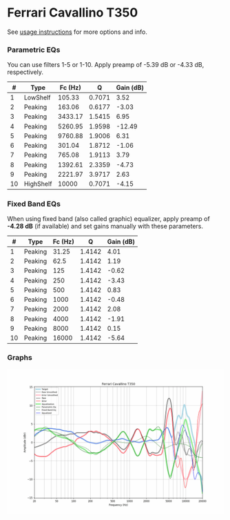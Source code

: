 # Ferrari Cavallino T350
See [usage instructions](https://github.com/jaakkopasanen/AutoEq#usage) for more options and info.

### Parametric EQs
You can use filters 1-5 or 1-10. Apply preamp of -5.39 dB or -4.33 dB, respectively.

|   # | Type      |   Fc (Hz) |      Q |   Gain (dB) |
|-----|-----------|-----------|--------|-------------|
|   1 | LowShelf  |    105.33 | 0.7071 |        3.52 |
|   2 | Peaking   |    163.06 | 0.6177 |       -3.03 |
|   3 | Peaking   |   3433.17 | 1.5415 |        6.95 |
|   4 | Peaking   |   5260.95 | 1.9598 |      -12.49 |
|   5 | Peaking   |   9760.88 | 1.9006 |        6.31 |
|   6 | Peaking   |    301.04 | 1.8712 |       -1.06 |
|   7 | Peaking   |    765.08 | 1.9113 |        3.79 |
|   8 | Peaking   |   1392.61 | 2.3359 |       -4.73 |
|   9 | Peaking   |   2221.97 | 3.9717 |        2.63 |
|  10 | HighShelf |  10000    | 0.7071 |       -4.15 |

### Fixed Band EQs
When using fixed band (also called graphic) equalizer, apply preamp of **-4.28 dB** (if available) and set gains manually with these parameters.

|   # | Type    |   Fc (Hz) |      Q |   Gain (dB) |
|-----|---------|-----------|--------|-------------|
|   1 | Peaking |     31.25 | 1.4142 |        4.01 |
|   2 | Peaking |     62.5  | 1.4142 |        1.19 |
|   3 | Peaking |    125    | 1.4142 |       -0.62 |
|   4 | Peaking |    250    | 1.4142 |       -3.43 |
|   5 | Peaking |    500    | 1.4142 |        0.83 |
|   6 | Peaking |   1000    | 1.4142 |       -0.48 |
|   7 | Peaking |   2000    | 1.4142 |        2.08 |
|   8 | Peaking |   4000    | 1.4142 |       -1.91 |
|   9 | Peaking |   8000    | 1.4142 |        0.15 |
|  10 | Peaking |  16000    | 1.4142 |       -5.64 |

### Graphs
![](./Ferrari%20Cavallino%20T350.png)
